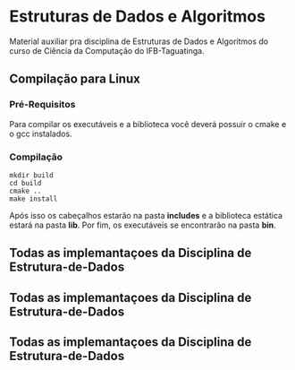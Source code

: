 # Estruturas de Dados e Algoritmos

Material auxiliar pra disciplina de Estruturas de Dados e Algoritmos do curso de Ciência da Computação do IFB-Taguatinga.

## Compilação para Linux

### Pré-Requisitos
Para compilar os executáveis e a biblioteca você deverá possuir o cmake e o gcc instalados.

### Compilação

```shell
mkdir build
cd build
cmake ..
make install
```

Após isso os cabeçalhos estarão na pasta **includes** e a biblioteca estática estará na pasta **lib**. Por fim,
os executáveis se encontrarão na pasta **bin**.
## Todas as implemantaçoes da Disciplina de Estrutura-de-Dados
## Todas as implemantaçoes da Disciplina de Estrutura-de-Dados
## Todas as implemantaçoes da Disciplina de Estrutura-de-Dados
